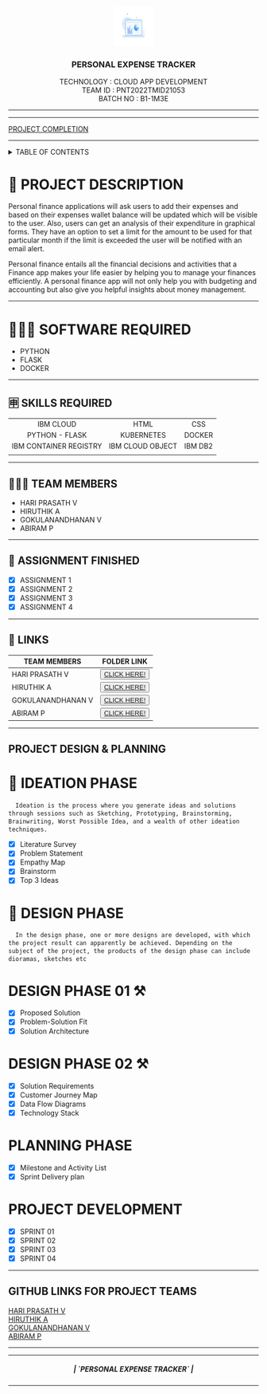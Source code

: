 <br>
<div align="center">
<h1 align="fill" >
</h1>

<!-- PROJECT LOGO -->

<p align="center">
  <a href="https://github.com/IBM-EPBL/IBM-Project-23945-1659934116">
    <img src="/Images_for_content/image.webp" alt="Logo" width="80" height="80">
  </a>

  <h3 align="center" size=20px>PERSONAL EXPENSE TRACKER</h3>

  <p align="center">
    TECHNOLOGY : CLOUD APP DEVELOPMENT <br />
    TEAM ID    : PNT2022TMID21053 <br />
    BATCH NO   : B1-1M3E <br />  
  </p>
</p>
<hr>
</div>
<hr>

[PROJECT COMPLETION]()

<hr>

<!-- TABLE OF CONTENTS -->
<details>
  <summary>TABLE OF CONTENTS</summary>
  <ol>
    <li>
      <a href="#-project-description">PROJECT DESCRIPTION</a>
    </li>
    <li>
      <a href="#-software-required">SOFTWARE REQUIRED</a>
    </li>
    <li><a href="#-skills-required">SKILLS REQUIRED</a></li>
    <li><a href="#-TEAM-MEMBERS">TEAM MEMBERS</a></li>
    <li><a href="#-ASSIGNMENT-FINISHED">ASSIGNMENT FINISHED</a></li>
     <ul>
        <li><a href="#-LINKS">LINKS</a></li>
        </ul>
    <li><a href="#-PROJECT-DESIGN-&-PLANNING">PROJECT DESIGN & PLANNING</a></li>
     <ul>
        <li><a href="#-IDEATION-PHASE">IDEATION PHASE</a></li>
           <ul>
              <li><a href="https://github.com/IBM-EPBL/IBM-Project-23945-1659934116/blob/main/Pre-Development/Ideation%20Phase/LITERATURE%20SURVEY.pdf">LITERATURE SURVEY</a></li>
              <li><a href="https://github.com/IBM-EPBL/IBM-Project-23945-1659934116/blob/main/Pre-Development/Ideation%20Phase/Problem%20Statements.pdf">PROBLEM STATEMENT</a></li>
              <li><a href="https://github.com/IBM-EPBL/IBM-Project-23945-1659934116/blob/main/Pre-Development/Ideation%20Phase/empathy-map.pdf">EMPATHY MAP</a></li>
              <li><a href="https://github.com/IBM-EPBL/IBM-Project-23945-1659934116/blob/main/Pre-Development/Ideation%20Phase/Brainstorming.pdf">BRAINSTORM</a></li>
          </ul>
        <li><a href="#-DESIGN-PHASE-PHASE">DESIGN PHASE</a></li>
        <ul>
        <li><a href="#-DESIGN-PHASE-01">DESIGN PHASE 01</a></li>
           <ul>
        <li><a href="https://github.com/IBM-EPBL/IBM-Project-23945-1659934116/blob/main/Pre-Development/Project%20Design%20Phase%20-%20I/Solution%20Architecture.pdf">ARCHITECTURE</a></li>
        </ul>
             <ul>
        <li><a href="https://github.com/IBM-EPBL/IBM-Project-23945-1659934116/blob/main/Pre-Development/Project%20Design%20Phase%20-%20I/Problem_solution_fit.pdf">PROBLEM SOLUTION FIT</a></li>
        </ul>
             <ul>
        <li><a href="https://github.com/IBM-EPBL/IBM-Project-23945-1659934116/blob/main/Pre-Development/Project%20Design%20Phase%20-%20I/Proposed%20Solution.pdf">PROPOSED SOLUTION</a></li>
        </ul>
        <li><a href="#design-phase-02">DESIGN PHASE 02</a></li>
           <ul>
        <li><a href="https://github.com/IBM-EPBL/IBM-Project-23945-1659934116/blob/main/Pre-Development/Project%20Design%20Phase%20-%20II/Customer-Journey-Map.png">CUSTOMER JOURNEY</a></li>
           <ul>
              <ul>
        <li><a href="https://github.com/IBM-EPBL/IBM-Project-23945-1659934116/blob/main/Pre-Development/Project%20Design%20Phase%20-%20II/Data-Flow-Diagrams-and-User-Stories.pdf">DATA FLOW DIAGRAM</a></li>
           <ul>
              <ul>
        <li><a href="https://github.com/IBM-EPBL/IBM-Project-23945-1659934116/blob/main/Pre-Development/Project%20Design%20Phase%20-%20II/Functional%20Requirements.pdf">SOLUTION REQUIREMENTS</a></li>
           <ul>
              <ul>
        <li><a href="https://github.com/IBM-EPBL/IBM-Project-23945-1659934116/blob/main/Pre-Development/Project%20Design%20Phase%20-%20II/Technology-Stack.pdf">TECHNOLOGY STACK</a></li>
           <ul>
        </ul>
        </ul>
        <li><a href="https://github.com/IBM-EPBL/IBM-Project-23945-1659934116/tree/main/Pre-Development/Project%20Planning">PLANNING PHASE</a></li>
        <ul>
            <li><a href="https://github.com/IBM-EPBL/IBM-Project-23945-1659934116/tree/main/Pre-Development/Project%20Planning">MILESTONE & ACTIVITY LIST</a></li>
            <li><a href="https://github.com/IBM-EPBL/IBM-Project-23945-1659934116/tree/main/Pre-Development/Project%20Planning">SPRINT DELIVERY PLAN</a></li>
        </ul>
  </ol>
</details>

<!-- Description -->

# 📝 PROJECT DESCRIPTION

Personal finance applications will ask users to add their expenses and based on their expenses wallet balance will be updated which will be visible to the user. Also, users can get an analysis of their expenditure in graphical forms. They have an option to set a limit for the amount to be used for that particular month if the limit is exceeded the user will be notified with an email alert.

Personal finance entails all the financial decisions and activities that a Finance app makes your life easier by helping you to manage your finances efficiently. A personal finance app will not only help you with budgeting and accounting but also give you helpful insights about money management.
<hr>

# 👨🏻‍💻 SOFTWARE REQUIRED <br />
- PYTHON<br />
- FLASK<br />
- DOCKER<br />

<hr>

## 🈸 SKILLS REQUIRED
|    |   |   |
| :---:         |     :---:      |          :---: | 
| IBM CLOUD   | HTML     | CSS    | JAVASCRIPT | 
| PYTHON - FLASK    | KUBERNETES      | DOCKER    |
| IBM CONTAINER REGISTRY | IBM CLOUD OBJECT | IBM DB2 |
| | | |


<hr>

## 🧑🏻‍🦰 TEAM MEMBERS
- HARI PRASATH V
- HIRUTHIK A
- GOKULANANDHANAN V
- ABIRAM P

<hr>

## 📒 ASSIGNMENT FINISHED
- [x] ASSIGNMENT 1
- [x] ASSIGNMENT 2
- [x] ASSIGNMENT 3 
- [x] ASSIGNMENT 4
<hr>

## 🔗 LINKS

| TEAM MEMBERS | FOLDER LINK    |
| ------------- | ------------- |
| HARI PRASATH V  | <button> <a href="https://github.com/IBM-EPBL/IBM-Project-23945-1659934116/tree/main/Assignments/HARI%20PRASATH%20-%20Team%20Lead">CLICK HERE!  </a></button>                 
| HIRUTHIK A | <button> <a href="https://github.com/IBM-EPBL/IBM-Project-23945-1659934116/tree/main/Assignments/HIRUTHIK%20A">CLICK HERE!  </a> </button> |
| GOKULANANDHANAN V    | <button><a href="https://github.com/IBM-EPBL/IBM-Project-23945-1659934116/tree/main/Assignments/GOKULANANDHANAN%20V">CLICK HERE!  </a> </button> |
| ABIRAM P    | <button><a href="https://github.com/IBM-EPBL/IBM-Project-23945-1659934116/tree/main/Assignments/ABIRAM%20P">CLICK HERE!  </a> </button> |

<hr>

## PROJECT DESIGN & PLANNING
# 🧩 IDEATION PHASE

      Ideation is the process where you generate ideas and solutions through sessions such as Sketching, Prototyping, Brainstorming, Brainwriting, Worst Possible Idea, and a wealth of other ideation techniques.
- [x] Literature Survey
- [x] Problem Statement
- [x] Empathy Map
- [x] Brainstorm
- [x] Top 3 Ideas

# 📝 DESIGN PHASE 
      In the design phase, one or more designs are developed, with which the project result can apparently be achieved. Depending on the subject of the project, the products of the design phase can include dioramas, sketches etc

# DESIGN PHASE 01 ⚒️
- [x] Proposed Solution
- [x] Problem-Solution Fit
- [x] Solution Architecture

# DESIGN PHASE 02 ⚒️
- [x] Solution Requirements
- [x] Customer Journey Map
- [x] Data Flow Diagrams
- [x] Technology Stack

# PLANNING PHASE
- [x] Milestone and Activity List
- [x] Sprint Delivery plan

# PROJECT DEVELOPMENT 
- [x] SPRINT 01
- [x] SPRINT 02
- [x] SPRINT 03
- [x] SPRINT 04

<hr>

## GITHUB LINKS FOR PROJECT TEAMS

[HARI PRASATH V](https://github.com/hariprasath0622) <br>
[HIRUTHIK A](https://github.com/Hk030201)  <br>
[GOKULANANDHANAN V]() <br>
[ABIRAM P]()<br>

<hr>

<hr>
<div align="center">
 <h5> | `PERSONAL EXPENSE TRACKER` |</h5>
<hr>
                   



